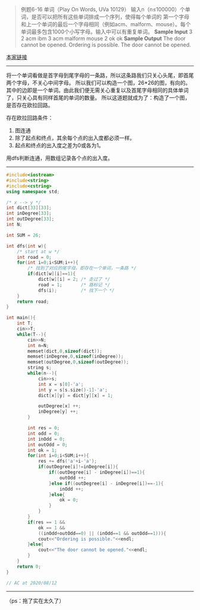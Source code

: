 >例题6-16 单词（Play On Words, UVa 10129）
输入n（n≤100000）个单词，是否可以把所有这些单词排成一个序列，使得每个单词的
第一个字母和上一个单词的最后一个字母相同（例如acm、malform、mouse）。每个单词最多包含1000个小写字母。输入中可以有重复单词。
**Sample Input**
3
2
acm
ibm
3
acm
malform
mouse
2
ok
ok
**Sample Output**
The door cannot be opened.
Ordering is possible.
The door cannot be opened.

[本家链接](https://onlinejudge.org/index.php?option=com_onlinejudge&Itemid=8&category=838&page=show_problem&problem=1070)

----------------------------
将一个单词看做是首字母到尾字母的一条路，所以这条路我们只关心头尾，即首尾两个字母，不关心中间字母。
所以我们可以构造一个图，26*26的图，有向的。其中的边即是一个单词。由此我们便无需关心重复以及首尾字母相同的具体单词了，只关心具有同样首尾的单词的数量。
所以这道题就成为了：构造了一个图，是否存在欧拉回路。

存在欧拉回路条件：
1. 图连通
2. 除了起点和终点，其余每个点的出入度都必须一样。
3. 起点和终点的出入度之差为0或各为1。	

用dfs判断连通，用数组记录各个点的出入度。

-----
```cpp
#include<iostream>
#include<string>
#include<cstring>
using namespace std;

/* x --> y */
int dict[33][33];
int inDegree[33];
int outDegree[33];
int N;

int SUM = 26;

int dfs(int w){
    /* start at w */
    int road = 0;
    for(int i=0;i<SUM;i++){
        /* 找到了对应的尾字母，即存在一个单词，一条路 */
        if(dict[w][i]==1){
            dict[w][i] = 2; /* 走过了 */
            road = 1;       /* 路标记 */
            dfs(i);         /* 找下一个 */
    }
    return road;
}

int main(){
    int T;
    cin>>T;
    while(T--){
        cin>>N;
        int n=N;
        memset(dict,0,sizeof(dict));
        memset(inDegree,0,sizeof(inDegree));
        memset(outDegree,0,sizeof(outDegree));
        string s;   
        while(n--){
            cin>>s;
            int x = s[0]-'a';
            int y = s[s.size()-1]-'a';
            dict[x][y] = dict[y][x] = 1;

            outDegree[x] ++; 
            inDegree[y] ++; 
        }

        int res = 0;
        int odd = 0;
        int inOdd = 0;
        int outOdd = 0;
        int ok = 1;
        for(int i=0;i<SUM;i++){
            res += dfs('a'+i-'a');   
            if(outDegree[i]!=inDegree[i]){
                if((outDegree[i] - inDegree[i])==1){
                    outOdd ++;
                }else if((outDegree[i] - inDegree[i])==-1){
                    inOdd ++;
                }else{
                    ok = 0;
                }
            }
        }
        if(res == 1 && 
            ok == 1 &&
            ((inOdd+outOdd==0) || (inOdd==1 && outOdd==1))){
            cout<<"Ordering is possible."<<endl;
        }else{
            cout<<"The door cannot be opened."<<endl;
        }
    }
    return 0;
}

// AC at 2020/08/12
```
---

（ps：拖了实在太久了）
